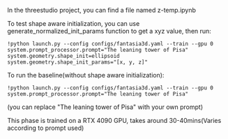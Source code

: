 In the threestudio project, you can find a file named z-temp.ipynb

To test shape aware initialization, you can use generate_normalized_init_params function to get a xyz value, then run:
```
!python launch.py --config configs/fantasia3d.yaml --train --gpu 0 system.prompt_processor.prompt="The leaning tower of Pisa" system.geometry.shape_init=ellipsoid system.geometry.shape_init_params="[x, y, z]"
```

To run the baseline(without shape aware initialization):
```
!python launch.py --config configs/fantasia3d.yaml --train --gpu 0 system.prompt_processor.prompt="The leaning tower of Pisa"
```
(you can replace "The leaning tower of Pisa" with your own prompt)

This phase is trained on a RTX 4090 GPU, takes around 30-40mins(Varies according to prompt used) 
